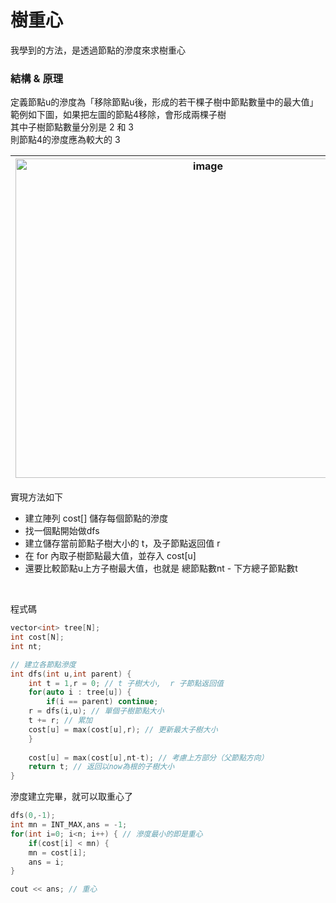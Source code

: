 # 樹重心
我學到的方法，是透過節點的滲度來求樹重心

### 結構 & 原理
定義節點u的滲度為「移除節點u後，形成的若干棵子樹中節點數量中的最大值」<br>
範例如下圖，如果把左圖的節點4移除，會形成兩棵子樹 <br>
其中子樹節點數量分別是 2 和 3 <br>
則節點4的滲度應為較大的 3 <br>

| <img width="600" height="511" alt="image" src="https://github.com/user-attachments/assets/c5f3835f-3516-450f-9795-9c676327c940" /> |  <img width="615" height="357" alt="image" src="https://github.com/user-attachments/assets/533643cf-bf8b-4f52-9810-b45f6d9a5849" /> |
|-----|-----|


實現方法如下
- 建立陣列 cost[] 儲存每個節點的滲度
- 找一個點開始做dfs
- 建立儲存當前節點子樹大小的 t，及子節點返回值 r
- 在 for 內取子樹節點最大值，並存入 cost[u]
- 還要比較節點u上方子樹最大值，也就是 總節點數nt - 下方總子節點數t

<br>

程式碼
```cpp
vector<int> tree[N];
int cost[N];
int nt;

// 建立各節點滲度
int dfs(int u,int parent) {
    int t = 1,r = 0; // t 子樹大小,  r 子節點返回值
    for(auto i : tree[u]) {
        if(i == parent) continue;
	r = dfs(i,u); // 單個子樹節點大小
	t += r; // 累加
	cost[u] = max(cost[u],r); // 更新最大子樹大小
    }
	
    cost[u] = max(cost[u],nt-t); // 考慮上方部分（父節點方向）
    return t; // 返回以now為根的子樹大小
}
```
滲度建立完畢，就可以取重心了
```cpp
dfs(0,-1); 
int mn = INT_MAX,ans = -1;
for(int i=0; i<n; i++) { // 滲度最小的即是重心
    if(cost[i] < mn) {
    mn = cost[i];
    ans = i;
}

cout << ans; // 重心
```
